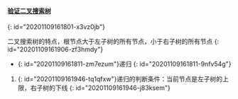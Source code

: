 #### [验证二叉搜索树](https://leetcode-cn.com/problems/validate-binary-search-tree/)
{: id="20201109161801-x3vz0jb"}

二叉搜索树的特点，根节点大于左子树的所有节点，小于右子树的所有节点
{: id="20201109161906-zf3hmdy"}

* {: id="20201109161811-zm7ezum"}递归
{: id="20201109161811-9nfv54g"}

1. {: id="20201109161946-tq1qfxw"}递归的判断条件：当前节点是左子树的上限，右子树的下线
{: id="20201109161946-j83ksem"}
